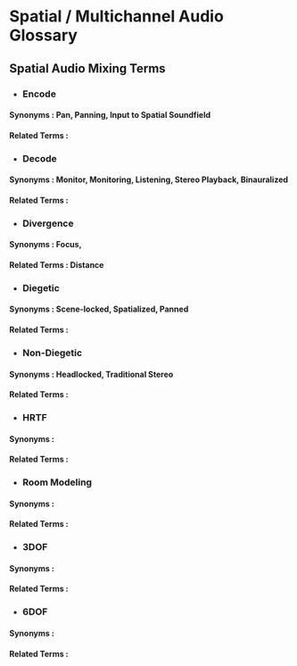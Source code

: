 # Spatial / Multichannel Audio Glossary

## Spatial Audio Mixing Terms

- ### Encode
#### Synonyms : Pan, Panning, Input to Spatial Soundfield
#### Related Terms :

- ### Decode
#### Synonyms : Monitor, Monitoring, Listening, Stereo Playback, Binauralized
#### Related Terms :

- ### Divergence
#### Synonyms : Focus, 
#### Related Terms : Distance

- ### Diegetic
#### Synonyms : Scene-locked, Spatialized, Panned
#### Related Terms :

- ### Non-Diegetic 
#### Synonyms : Headlocked, Traditional Stereo
#### Related Terms :

- ### HRTF
#### Synonyms : 
#### Related Terms :

- ### Room Modeling
#### Synonyms : 
#### Related Terms :

- ### 3DOF
#### Synonyms : 
#### Related Terms :

- ### 6DOF
#### Synonyms : 
#### Related Terms :